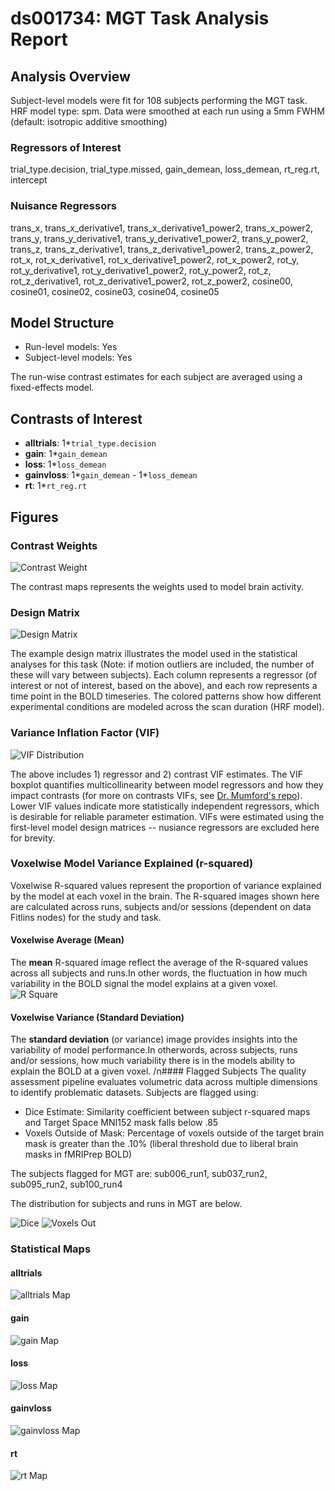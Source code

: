 # ds001734: MGT Task Analysis Report
## Analysis Overview
Subject-level models were fit for 108 subjects performing the MGT task.
HRF model type: spm. Data were smoothed at each run using a 5mm FWHM (default: isotropic additive smoothing)
### Regressors of Interest
trial_type.decision, trial_type.missed, gain_demean, loss_demean, rt_reg.rt, intercept
### Nuisance Regressors
trans_x, trans_x_derivative1, trans_x_derivative1_power2, trans_x_power2, trans_y, trans_y_derivative1, trans_y_derivative1_power2, trans_y_power2, trans_z, trans_z_derivative1, trans_z_derivative1_power2, trans_z_power2, rot_x, rot_x_derivative1, rot_x_derivative1_power2, rot_x_power2, rot_y, rot_y_derivative1, rot_y_derivative1_power2, rot_y_power2, rot_z, rot_z_derivative1, rot_z_derivative1_power2, rot_z_power2, cosine00, cosine01, cosine02, cosine03, cosine04, cosine05
## Model Structure
- Run-level models: Yes
- Subject-level models: Yes

The run-wise contrast estimates for each subject are averaged using a fixed-effects model.
## Contrasts of Interest
- **alltrials**: 1*`trial_type.decision`
- **gain**: 1*`gain_demean`
- **loss**: 1*`loss_demean`
- **gainvloss**: 1*`gain_demean` - 1*`loss_demean`
- **rt**: 1*`rt_reg.rt`

## Figures

### Contrast Weights
![Contrast Weight](./imgs/ds001734_task-MGT_contrast-matrix.svg)

The contrast maps represents the weights used to model brain activity.

### Design Matrix
![Design Matrix](./imgs/ds001734_task-MGT_design-matrix.svg)

The example design matrix illustrates the model used in the statistical analyses for this task (Note: if motion outliers are included, the number of these will vary between subjects). Each column represents a regressor (of interest or not of interest, based on the above), and each row represents a time point in the BOLD timeseries. The colored patterns show how different experimental conditions are modeled across the scan duration (HRF model).

### Variance Inflation Factor (VIF)
![VIF Distribution](./imgs/ds001734_task-MGT_vif-boxplot.png)

The above includes 1) regressor and 2) contrast VIF estimates. The VIF boxplot quantifies multicollinearity between model regressors and how they impact contrasts (for more on contrasts VIFs, see [Dr. Mumford's repo](https://github.com/jmumford/vif_contrasts)). Lower VIF values indicate more statistically independent regressors, which is desirable for reliable parameter estimation. VIFs were estimated using the first-level model design matrices -- nusiance regressors are excluded here for brevity.

### Voxelwise Model Variance Explained (r-squared)
Voxelwise R-squared values represent the proportion of variance explained by the model at each voxel in the brain. The R-squared images shown here are calculated across runs, subjects and/or sessions (dependent on data Fitlins nodes) for the study and task.

#### Voxelwise Average (Mean)
The **mean** R-squared image reflect the average of the R-squared values across all subjects and runs.In other words, the fluctuation in how much variability in the BOLD signal the model explains at a given voxel.
![R Square](./imgs/ds001734_task-MGT_rsquare-mean.png)

#### Voxelwise Variance (Standard Deviation)
The **standard deviation** (or variance) image provides insights into the variability of model performance.In otherwords, across subjects, runs and/or sessions, how much variability there is in the models ability to explain the BOLD at a given voxel.
/n#### Flagged Subjects
The quality assessment pipeline evaluates volumetric data across multiple dimensions to identify problematic datasets. Subjects are flagged using: 

  - Dice Estimate: Similarity coefficient between subject r-squared maps and Target Space MNI152 mask falls below .85 
  - Voxels Outside of Mask: Percentage of voxels outside of the target brain mask is greater than the .10% (liberal threshold due to liberal brain masks in fMRIPrep BOLD) 

The subjects flagged for MGT are:
sub006_run1, sub037_run2, sub095_run2, sub100_run4

The distribution for subjects and runs in MGT are below. 

![Dice](./imgs/ds001734_task-MGT_hist-dicesimilarity.png)
![Voxels Out](./imgs/ds001734_task-MGT_hist-voxoutmask.png)

### Statistical Maps

#### alltrials
![alltrials Map](./imgs/ds001734_task-MGT_contrast-alltrials_map.png)

#### gain
![gain Map](./imgs/ds001734_task-MGT_contrast-gain_map.png)

#### loss
![loss Map](./imgs/ds001734_task-MGT_contrast-loss_map.png)

#### gainvloss
![gainvloss Map](./imgs/ds001734_task-MGT_contrast-gainvloss_map.png)

#### rt
![rt Map](./imgs/ds001734_task-MGT_contrast-rt_map.png)
